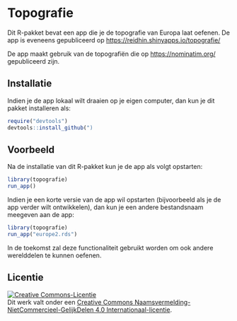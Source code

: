 
<!-- README.md is generated from README.Rmd. Please edit that file -->

# Topografie

<!-- badges: start -->
<!-- badges: end -->

Dit R-pakket bevat een app die je de topografie van Europa laat oefenen.
De app is eveneens gepubliceerd op
<https://reidhin.shinyapps.io/topografie/>

De app maakt gebruik van de topografiën die op <https://nominatim.org/>
gepubliceerd zijn.

## Installatie

Indien je de app lokaal wilt draaien op je eigen computer, dan kun je
dit pakket installeren als:

``` r
require("devtools")
devtools::install_github(")
```

## Voorbeeld

Na de installatie van dit R-pakket kun je de app als volgt opstarten:

``` r
library(topografie)
run_app()
```

Indien je een korte versie van de app wil opstarten (bijvoorbeeld als je
de app verder wilt ontwikkelen), dan kun je een andere bestandsnaam
meegeven aan de app:

``` r
library(topografie)
run_app("europe2.rds")
```

In de toekomst zal deze functionaliteit gebruikt worden om ook andere
werelddelen te kunnen oefenen.

## Licentie

<a rel="license" href="https://creativecommons.org/licenses/by-nc-sa/4.0/deed.nl"><img alt="Creative Commons-Licentie" style="border-width:0" src="https://i.creativecommons.org/l/by-nc-sa/4.0/88x31.png" /></a><br />Dit
werk valt onder een
<a rel="license" href="https://creativecommons.org/licenses/by-nc-sa/4.0/deed.nl">Creative
Commons Naamsvermelding-NietCommercieel-GelijkDelen 4.0
Internationaal-licentie</a>.
